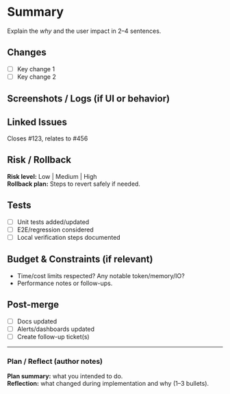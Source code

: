 # Summary
Explain the *why* and the user impact in 2–4 sentences.

## Changes
- [ ] Key change 1
- [ ] Key change 2

## Screenshots / Logs (if UI or behavior)
<attach images or logs>

## Linked Issues
Closes #123, relates to #456

## Risk / Rollback
**Risk level:** Low | Medium | High  
**Rollback plan:** Steps to revert safely if needed.

## Tests
- [ ] Unit tests added/updated
- [ ] E2E/regression considered
- [ ] Local verification steps documented

## Budget & Constraints (if relevant)
- Time/cost limits respected? Any notable token/memory/IO?
- Performance notes or follow-ups.

## Post-merge
- [ ] Docs updated
- [ ] Alerts/dashboards updated
- [ ] Create follow-up ticket(s)

---

### Plan / Reflect (author notes)
**Plan summary:** what you intended to do.  
**Reflection:** what changed during implementation and why (1–3 bullets).
